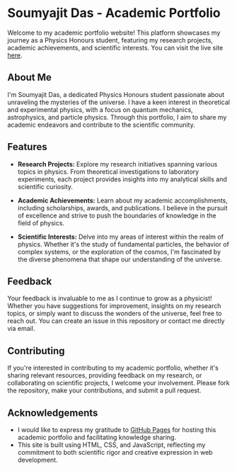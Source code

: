 
# Soumyajit Das - Academic Portfolio

Welcome to my academic portfolio website! This platform showcases my journey as a Physics Honours student, featuring my research projects, academic achievements, and scientific interests. You can visit the live site [here](https://soumyajit9696.github.io/soumyajitdas96/).

## About Me

I'm Soumyajit Das, a dedicated Physics Honours student passionate about unraveling the mysteries of the universe. I have a keen interest in theoretical and experimental physics, with a focus on quantum mechanics, astrophysics, and particle physics. Through this portfolio, I aim to share my academic endeavors and contribute to the scientific community.

## Features

- **Research Projects:** Explore my research initiatives spanning various topics in physics. From theoretical investigations to laboratory experiments, each project provides insights into my analytical skills and scientific curiosity.

- **Academic Achievements:** Learn about my academic accomplishments, including scholarships, awards, and publications. I believe in the pursuit of excellence and strive to push the boundaries of knowledge in the field of physics.

- **Scientific Interests:** Delve into my areas of interest within the realm of physics. Whether it's the study of fundamental particles, the behavior of complex systems, or the exploration of the cosmos, I'm fascinated by the diverse phenomena that shape our understanding of the universe.


## Feedback

Your feedback is invaluable to me as I continue to grow as a physicist! Whether you have suggestions for improvement, insights on my research topics, or simply want to discuss the wonders of the universe, feel free to reach out. You can create an issue in this repository or contact me directly via email.

## Contributing

If you're interested in contributing to my academic portfolio, whether it's sharing relevant resources, providing feedback on my research, or collaborating on scientific projects, I welcome your involvement. Please fork the repository, make your contributions, and submit a pull request.

## Acknowledgements

- I would like to express my gratitude to [GitHub Pages](https://pages.github.com/) for hosting this academic portfolio and facilitating knowledge sharing.
- This site is built using HTML, CSS, and JavaScript, reflecting my commitment to both scientific rigor and creative expression in web development.

